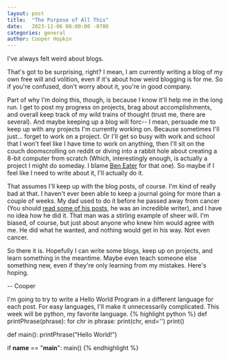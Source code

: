 ```yaml
---
layout: post
title:  "The Purpose of All This"
date:   2023-11-06 08:00:00 -0700
categories: general
author: Cooper Hopkin
---
```


I've always felt weird about blogs.

That's got to be surprising, right? I mean, I am currently writing a blog of my own free will and volition, even if it's about how weird blogging is for me. So if you're confused, don't worry about it, you're in good company. 

Part of why I'm doing this, though, is because I know it'll help me in the long run. I get to post my progress on projects, brag about accomplishments, and overall keep track of my wild trains of thought (trust me, there are several). And maybe keeping up a blog will forc-- I mean, persuade me to keep up with any projects I'm currently working on. Because sometimes I'll just... forget to work on a project. Or I'll get so busy with work and school that I won't feel like I have time to work on anything, then I'll sit on the couch doomscrolling on reddit or diving into a rabbit hole about creating a 8-bit computer from scratch (Which, interestingly enough, is actually a project I might do someday. I blame [Ben Eater][ben-eater] for that one). So maybe if I feel like I need to write about it, I'll actually do it.

That assumes I'll keep up with the blog posts, of course. I'm kind of really bad at that. I haven't ever been able to keep a journal going for more than a couple of weeks. My dad used to do it before he passed away from cancer (You should [read some of his posts][ben-blog], he was an incredible writer), and I have no idea how he did it. That man was a stirling example of sheer will. I'm biased, of course, but just about anyone who knew him would agree with me. He did what he wanted, and nothing would get in his way. Not even cancer.

So there it is. Hopefully I can write some blogs, keep up on projects, and learn something in the meantime. Maybe even teach someone else something new, even if they're only learning from my mistakes. Here's hoping.

-- Cooper 

I'm going to try to write a Hello World Program in a different language for each post. For easy languages, I'll make it unnecessarily complicated. This week will be python, my favorite language.
{% highlight python %}
def printPhrase(phrase):
    for chr in phrase:
        print(chr, end='')
    print()

def main():
    printPhrase("Hello World!")

if __name__ == "__main__":
    main()
{% endhighlight %}


[ben-eater]: https://www.youtube.com/beneater
[ben-blog]: https://benfightstodd.blogspot.com/